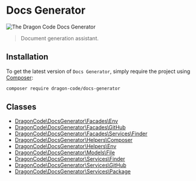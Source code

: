 # Docs Generator

![The Dragon Code Docs Generator](https://preview.dragon-code.pro/the-dragon-code/docs-generator.svg)

> Document generation assistant.

## Installation

To get the latest version of `Docs Generator`, simply require the project using [Composer](https://getcomposer.org):

```bash
composer require dragon-code/docs-generator
```


## Classes

* [DragonCode\DocsGenerator\Facades\Env](facades/env.md)
* [DragonCode\DocsGenerator\Facades\GitHub](facades/git-hub.md)
* [DragonCode\DocsGenerator\Facades\Services\Finder](facades/services/finder.md)
* [DragonCode\DocsGenerator\Helpers\Composer](helpers/composer.md)
* [DragonCode\DocsGenerator\Helpers\Env](helpers/env.md)
* [DragonCode\DocsGenerator\Models\File](models/file.md)
* [DragonCode\DocsGenerator\Services\Finder](services/finder.md)
* [DragonCode\DocsGenerator\Services\GitHub](services/git-hub.md)
* [DragonCode\DocsGenerator\Services\Package](services/package.md)

